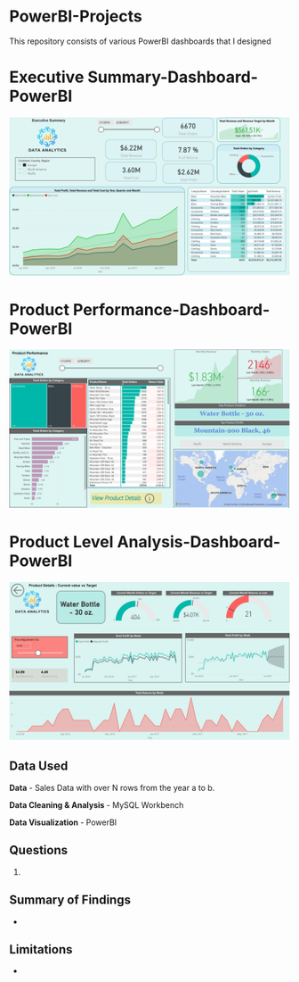 # PowerBI-Projects
This repository consists of various PowerBI dashboards that I designed
# Executive Summary-Dashboard-PowerBI

![image](https://github.com/gaya3senanayake/PowerBI-Projects/blob/main/Executive%20Summary.jpg)

# Product Performance-Dashboard-PowerBI

![image](https://github.com/gaya3senanayake/PowerBI-Projects/blob/main/Product%20Performance.jpg)

# Product Level Analysis-Dashboard-PowerBI

![image](https://github.com/gaya3senanayake/PowerBI-Projects/blob/main/Product%20Level%20Analysis.jpg)

## Data Used

**Data** - Sales Data with over N rows from the year a to b.

**Data Cleaning & Analysis** - MySQL Workbench

**Data Visualization** - PowerBI

## Questions

1. 
## Summary of Findings
 - 

## Limitations
-
